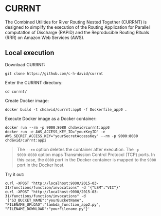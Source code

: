 # CURRNT
The Combined Utilities for River Routing Nested Together (CURRNT) is designed to
simplify the execution of the Routing Application for Parallel computatIon of 
Discharge (RAPID) and the Reproducible Routing Rituals (RRR) on Amazon Web
Services (AWS).

## Local execution
Download CURRNT:

```
git clone https://github.com/c-h-david/currnt
```

Enter the CURRNT directory:

```
cd currnt/
```

Create Docker image:

```
docker build -t chdavid/currnt:app0 -f Dockerfile_app0 .
```

Execute Docker image as a Docker container:

```
docker run --rm -p 9000:8080 chdavid/currnt:app0
docker run -e AWS_ACCESS_KEY_ID="yourKeyID" -e AWS_SECRET_ACCESS_KEY="yourSecretAccessKey" --rm -p 9000:8080 chdavid/currnt:app2
```

> The `--rm` option deletes the container after execution. The `-p 9000:8080`
> option maps Transmission Control Protocol (TCP) ports. In this case, the
> `8080` port in the Docker container is mapped to the `9000` port in the Docker
> host.

Try it out:

```
curl -XPOST "http://localhost:9000/2015-03-31/functions/function/invocations" -d '{"LSM":"VIC"}'
curl -XPOST "http://localhost:9000/2015-03-31/functions/function/invocations" -d '{"S3_BUCKET_NAME":"yourBucketName", "FILENAME_UPLOAD":"lambda_function_app2.py", "FILENAME_DOWNLOAD":"yourFilename.py"}'
```

